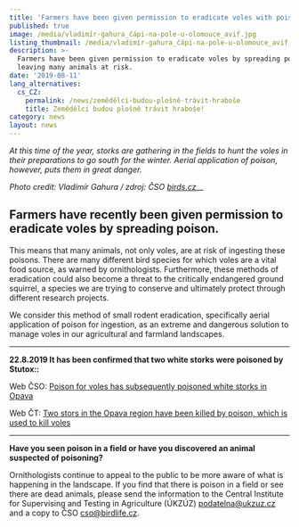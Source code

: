 ```yaml
---
title: 'Farmers have been given permission to eradicate voles with poison! '
published: true
image: /media/vladimír-gahura_čápi-na-pole-u-olomouce_avif.jpg
listing_thumbnail: /media/vladimír-gahura_čápi-na-pole-u-olomouce_avif_274.jpg
description: >-
  Farmers have been given permission to eradicate voles by spreading poison
  leaving many animals at risk.
date: '2019-08-11'
lang_alternatives:
  cs_CZ:
    permalink: /news/zemědělci-budou-plošně-trávit-hraboše
    title: Zemědělci budou plošně trávit hraboše!
category: news
layout: news
---
```

_At this time of the year, storks are gathering in the fields to hunt the voles in their preparations to go south for the winter. Aerial application of poison, however, puts them in great danger._ 

_Photo credit: Vladimír Gahura / zdroj: ČSO_ [_birds.cz_](https://www.birds.cz)__

## **Farmers have recently been given permission to eradicate voles by spreading poison.**

This means that many animals, not only voles, are at risk of ingesting these poisons. There are many different bird species for which voles are a vital food source, as warned by ornithologists. Furthermore, these methods of eradication could also become a threat to the critically endangered ground squirrel, a species we are trying to conserve and ultimately protect through different research projects.

We consider this method of small rodent eradication, specifically aerial application of poison for ingestion, as an extreme and dangerous solution to manage voles in our agricultural and farmland landscapes.

- - -

**22.8.2019 It has been confirmed that two white storks were poisoned by Stutox::**

Web ČSO: [Poison for voles has subsequently poisoned white storks in Opava](https://www.birdlife.cz/jed-na-hrabose-otravil-na-opavsku-capy-bile/)

Web ČT: [Two stors in the Opava region have been killed by poison, which is used to kill voles](<https://ct24.ceskatelevize.cz/regiony/2903126-dva-capy-na-opavsku-zabil-jed-ktery-se-pouziva-na-hubeni-hrabosu#utm_content=freshnews&utm_term=stutox čápi&utm_medium=hint&utm_source=search.seznam.cz>)

- - -

**Have you seen poison in a field or have you discovered an animal suspected of poisoning?**

Ornithologists continue to appeal to the public to be more aware of what is happening in the landscape. If you find that there is poison in a field or see there are dead animals, please send the information to the Central Institute for Supervising and Testing in Agriculture (ÚKZÚZ) [podatelna@ukzuz.cz](podatelna@ukzuz.cz) and a copy to ČSO [cso@birdlife.cz](cso@birdlife.cz).
